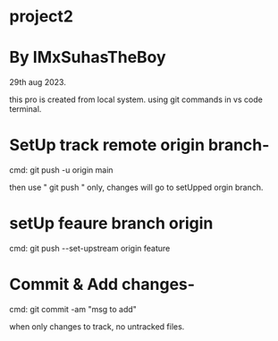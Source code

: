 # project2

# By IMxSuhasTheBoy

29th aug 2023.

this pro is created from local system.
using git commands in vs code terminal.

# SetUp track remote origin branch-

cmd: git push -u origin main

then use " git push " only, changes will go to setUpped orgin branch.

# setUp feaure branch origin

cmd: git push --set-upstream origin feature

# Commit & Add changes-

cmd: git commit -am "msg to add"

when only changes to track, no untracked files.
